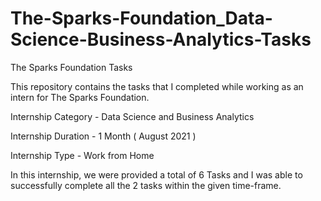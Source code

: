 # The-Sparks-Foundation_Data-Science-Business-Analytics-Tasks
The Sparks Foundation Tasks

This repository contains the tasks that I completed while working as an intern for The Sparks Foundation.

Internship Category - Data Science and Business Analytics

Internship Duration - 1 Month ( August 2021 )

Internship Type - Work from Home

In this internship, we were provided a total of 6 Tasks and I was able to successfully complete all the 2 tasks within the given time-frame.
